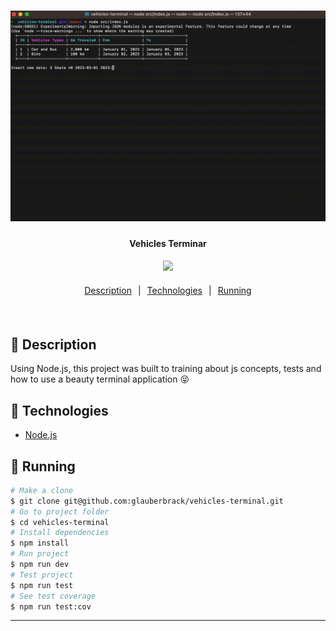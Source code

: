 <h1 align="center">
    <img alt="Vehicles Terminal" title="#vehicles-terminal" src=".github/application.gif" width="650px" />
</h1>

<h4 align="center">
  Vehicles Terminar
</h4>

<div align="center">
  <img src="https://img.shields.io/static/v1?label=Node.js&message=^18.15.0&color=339933&logo=node.js" />
</div>

<p align="center" style="width: 100%; display: flex; flex-direction: row; justify-content: center; margin: 20px 0;">
  <a href="#rocket-techs" style="margin: 0 10px">Description</a> |
  <a href="#rocket-techs" style="margin: 0 10px">Technologies</a> |
  <a href="#notebook-running"style="margin: 0 10px">Running</a>
</p>
<br>

## :book: Description
Using Node.js, this project was built to training about js concepts, tests and how to use a beauty terminal application 😝

## :rocket: Technologies

- [Node.js](https://nodejs.org/)

## :notebook: Running

```bash
# Make a clone
$ git clone git@github.com:glauberbrack/vehicles-terminal.git
# Go to project folder
$ cd vehicles-terminal
# Install dependencies
$ npm install
# Run project
$ npm run dev
# Test project
$ npm run test
# See test coverage
$ npm run test:cov
```

---